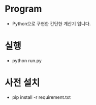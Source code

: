 # Program 
 - Python으로 구현한 간단한 계산기 입니다.

# 실행
 - python run.py

# 사전 설치
 - pip install -r requirement.txt

